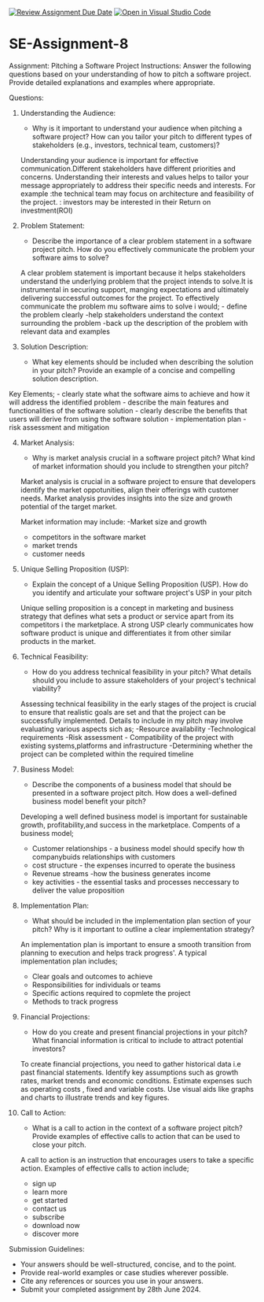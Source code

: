 [![Review Assignment Due Date](https://classroom.github.com/assets/deadline-readme-button-22041afd0340ce965d47ae6ef1cefeee28c7c493a6346c4f15d667ab976d596c.svg)](https://classroom.github.com/a/4bgukiqw)
[![Open in Visual Studio Code](https://classroom.github.com/assets/open-in-vscode-2e0aaae1b6195c2367325f4f02e2d04e9abb55f0b24a779b69b11b9e10269abc.svg)](https://classroom.github.com/online_ide?assignment_repo_id=15315198&assignment_repo_type=AssignmentRepo)
# SE-Assignment-8
 Assignment: Pitching a Software Project
 Instructions:
Answer the following questions based on your understanding of how to pitch a software project. Provide detailed explanations and examples where appropriate.

 Questions:

1. Understanding the Audience:
   - Why is it important to understand your audience when pitching a software project? How can you tailor your pitch to different types of stakeholders (e.g., investors, technical team, customers)?

   Understanding your audience is important for effective communication.Different stakeholders have different priorities and concerns. Understanding their interests and values helps to tailor your message appropriately to address their specific needs and interests. 
   For example :the technical team may focus on architecture and feasibility of the project.
               : investors may be interested in their Return on investment(ROI)

2. Problem Statement:
   - Describe the importance of a clear problem statement in a software project pitch. How do you effectively communicate the problem your software aims to solve?

   A clear problem statement is important because it helps stakeholders understand the underlying problem that the project intends to solve.It is instrumental in securing support, manging expectations and ultimately delivering successful outcomes for the project.
   To effectively communicate the problem mu software aims to solve i would;
       - define the problem clearly
       -help stakeholders understand the context surrounding the problem
       -back up the description of the problem with relevant data and  examples

3. Solution Description:
   - What key elements should be included when describing the solution in your pitch? Provide an example of a concise and compelling solution description.

Key Elements;
    - clearly state what the software aims to achieve and how it will address the identified problem
    - describe the main features and functionalities of the software solution
    - clearly describe the benefits that users will derive from using the software solution
    - implementation plan
    - risk assessment and mitigation

4. Market Analysis:
   - Why is market analysis crucial in a software project pitch? What kind of market information should you include to strengthen your pitch?

   Market analysis is crucial in a software project to ensure that developers identify the market oppotunities, align their offerings with customer needs. Market analysis provides insights into the size and growth potential of the target market.

   Market information may include: 
    -Market size and growth
    - competitors in the software market
    - market trends
    - customer needs

5. Unique Selling Proposition (USP):
   - Explain the concept of a Unique Selling Proposition (USP). How do you identify and articulate your software project's USP in your pitch 

   Unique selling proposition is a concept in marketing and business strategy that defines what sets a product or service apart from its competitors i the marketplace.
   A strong USP clearly communicates how software product is unique and differentiates it from other similar products in the market.

6. Technical Feasibility:
   - How do you address technical feasibility in your pitch? What details should you include to assure stakeholders of your project's technical viability?

   Assessing technical feasibility in the early stages of the project is crucial to ensure that realistic goals are set and that the project can be successfully implemented.
   Details to include in my pitch may involve evaluating various aspects sich as;
       -Resource availability
       -Technological requirements
       -Risk assessment
       - Compatibility of the project with existing systems,platforms and infrastructure
       -Determining whether the project can be completed within the required timeline

7. Business Model:
   - Describe the components of a business model that should be presented in a software project pitch. How does a well-defined business model benefit your pitch?

   Developing a well defined business model is important for sustainable growth, profitability,and success in the marketplace.
   Compents of a business model;
     - Customer relationships - a business model should specify how th companybuids relationships with customers
     - cost structure - the expenses incurred to operate the business
     - Revenue streams -how the business generates income
     - key activities - the essential tasks and processes neccessary to deliver the value proposition


8. Implementation Plan:
   - What should be included in the implementation plan section of your pitch? Why is it important to outline a clear implementation strategy?
   
   An implementation plan is important to ensure a smooth transition from planning to execution and helps track progress'.
   A typical implementation plan includes;
    - Clear goals and outcomes to achieve
    - Responsibilities for individuals or teams
    - Specific actions required to copmlete the project
    - Methods to track progress

9. Financial Projections:
   - How do you create and present financial projections in your pitch? What financial information is critical to include to attract potential investors?

   To create financial projections, you need to gather historical data i.e past financial statements.
   Identify key assumptions such as growth rates, market trends and economic conditions.
   Estimate expenses such as operating costs , fixed and variable costs.
   Use visual aids like graphs and charts to illustrate trends and key figures.

10. Call to Action:
    - What is a call to action in the context of a software project pitch? Provide examples of effective calls to action that can be used to close your pitch.

    A call to action is an instruction that encourages users to take a specific action.
    Examples of effective calls to action include;
    * sign up
    * learn more
    * get started
    * contact us
    * subscribe
    * download now
    * discover more

 Submission Guidelines:
- Your answers should be well-structured, concise, and to the point.
- Provide real-world examples or case studies wherever possible.
- Cite any references or sources you use in your answers.
- Submit your completed assignment by 28th June 2024.


